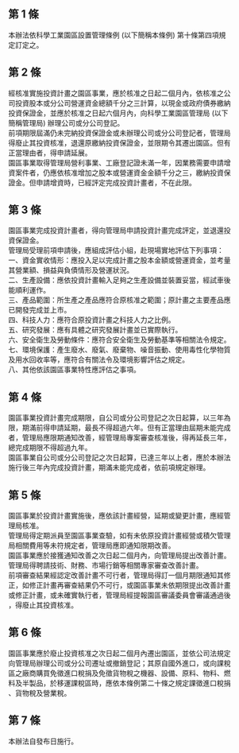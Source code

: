 第 1 條
-------
本辦法依科學工業園區設置管理條例 (以下簡稱本條例) 第十條第四項規  
定訂定之。

第 2 條
-------
經核准實施投資計畫之園區事業，應於核准之日起二個月內，依核准之公  
司投資股本或分公司營運資金總額千分之三計算，以現金或政府債券繳納  
投資保證金，並應於核准之日起六個月內，向科學工業園區管理局 (以下  
簡稱管理局) 辦理公司或分公司登記。  
前項期限屆滿仍未完納投資保證金或未辦理公司或分公司登記者，管理局  
得廢止其投資核准，退還原繳納投資保證金，並限期令其遷出園區。但有  
正當理由者，得申請延展。  
園區事業取得管理局營利事業、工廠登記證未滿一年，因業務需要申請增  
資案件者，仍應依核准增加之股本或營運資金金額千分之三，繳納投資保  
證金。但申請增資時，已經評定完成投資計畫者，不在此限。

第 3 條
-------
園區事業完成投資計畫者，得向管理局申請投資計畫完成評定，並退還投  
資保證金。  
管理局受理前項申請後，應組成評估小組，赴現場實地評估下列事項：  
一、資金實收情形：應投入足以完成計畫之股本金額或營運資金，並考量  
    其營業額、損益與負債情形及營運狀況。  
二、生產設備：應依投資計畫輸入足夠之生產設備並裝置妥當，經試車後  
    能順利運作。  
三、產品範圍：所生產之產品應符合原核准之範圍；原計畫之主要產品應  
    已開發完成並上市。  
四、科技人力：應符合原投資計畫之科技人力之比例。  
五、研究發展：應有具體之研究發展計畫並已實際執行。  
六、安全衛生及勞動條件：應符合安全衛生及勞動基準等相關法令規定。  
七、環境保護：產生廢水、廢氣、廢棄物、噪音振動、使用毒性化學物質  
    及用水回收率等，應符合有關法令及環境影響評估之規定。  
八、其他依該園區事業特性應評估之事項。

第 4 條
-------
園區事業投資計畫完成期限，自公司或分公司登記之次日起算，以三年為  
限，期滿前得申請延期，最長不得超過六年。但有正當理由屆期未能完成  
者，管理局應限期通知改善，經管理局專案審查核准後，得再延長三年，  
總完成期限不得超過九年。  
園區事業自公司或分公司登記之次日起算，已達三年以上者，應於本辦法  
施行後三年內完成投資計畫，期滿未能完成者，依前項規定辦理。

第 5 條
-------
園區事業於投資計畫實施後，應依該計畫經營，延期或變更計畫，應經管  
理局核准。  
管理局得定期派員至園區事業查驗，如有未依原投資計畫經營或積欠管理  
局相關費用等未符規定者，管理局應即通知限期改善。  
園區事業應於接獲通知改善之次日起二個月內，向管理局提出改善計畫。  
管理局得聘請技術、財務、市場行銷等相關專家審查改善計畫。  
前項審查結果經認定改善計畫不可行者，管理局得訂一個月期限通知其修  
正，如修正計畫再審查結果仍不可行，或園區事業未依期限提出改善計畫  
或修正計畫，或未確實執行者，管理局經提報園區審議委員會審議通過後  
，得廢止其投資核准。

第 6 條
-------
園區事業應於廢止投資核准之次日起二個月內遷出園區，並依公司法規定  
向管理局辦理公司或分公司遷址或撤銷登記；其原自國外進口，或向課稅  
區之廠商購買免徵進口稅捐及免徵貨物稅之機器、設備、原料、物料、燃  
料及半製品，於移運課稅區時，應依本條例第二十條之規定課徵進口稅捐  
、貨物稅及營業稅。

第 7 條
-------
本辦法自發布日施行。


